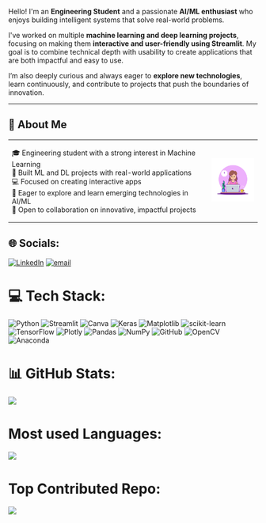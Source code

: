 Hello! I'm an **Engineering Student** and a passionate **AI/ML enthusiast** who enjoys building intelligent systems that solve real-world problems.

I've worked on multiple **machine learning and deep learning projects**, focusing on making them **interactive and user-friendly using Streamlit**. My goal is to combine technical depth with usability to create applications that are both impactful and easy to use.

I’m also deeply curious and always eager to **explore new technologies**, learn continuously, and contribute to projects that push the boundaries of innovation.

---
## 💫 About Me

<table>
<tr>
<td width="80%">

🎓 Engineering student with a strong interest in Machine Learning  
🤖 Built ML and DL projects with real-world applications  
💻 Focused on creating interactive apps   
🚀 Eager to explore and learn emerging technologies in AI/ML  
🤝 Open to collaboration on innovative, impactful projects  

</td>
<td>

<img src="https://github.com/GarimaSharma75/GarimaSharma75/blob/main/animation.gif?raw=true" width="200"/>

</td>
</tr>
</table>




## 🌐 Socials:
[![LinkedIn](https://img.shields.io/badge/LinkedIn-%230077B5.svg?logo=linkedin&logoColor=white)](https://linkedin.com/in/linkedin.com/in/garima-sharma-4610a8293) [![email](https://img.shields.io/badge/Email-D14836?logo=gmail&logoColor=white)](mailto:garimasharmapv@gmail.com) 

# 💻 Tech Stack:
![Python](https://img.shields.io/badge/python-3670A0?style=for-the-badge&logo=python&logoColor=ffdd54) ![Streamlit](https://img.shields.io/badge/Streamlit-%23FE4B4B.svg?style=for-the-badge&logo=streamlit&logoColor=white) ![Canva](https://img.shields.io/badge/Canva-%2300C4CC.svg?style=for-the-badge&logo=Canva&logoColor=white) ![Keras](https://img.shields.io/badge/Keras-%23D00000.svg?style=for-the-badge&logo=Keras&logoColor=white) ![Matplotlib](https://img.shields.io/badge/Matplotlib-%23ffffff.svg?style=for-the-badge&logo=Matplotlib&logoColor=black) ![scikit-learn](https://img.shields.io/badge/scikit--learn-%23F7931E.svg?style=for-the-badge&logo=scikit-learn&logoColor=white) ![TensorFlow](https://img.shields.io/badge/TensorFlow-%23FF6F00.svg?style=for-the-badge&logo=TensorFlow&logoColor=white) ![Plotly](https://img.shields.io/badge/Plotly-%233F4F75.svg?style=for-the-badge&logo=plotly&logoColor=white) ![Pandas](https://img.shields.io/badge/pandas-%23150458.svg?style=for-the-badge&logo=pandas&logoColor=white) ![NumPy](https://img.shields.io/badge/numpy-%23013243.svg?style=for-the-badge&logo=numpy&logoColor=white) ![GitHub](https://img.shields.io/badge/github-%23121011.svg?style=for-the-badge&logo=github&logoColor=white) ![OpenCV](https://img.shields.io/badge/opencv-%23white.svg?style=for-the-badge&logo=opencv&logoColor=white) ![Anaconda](https://img.shields.io/badge/Anaconda-%2344A833.svg?style=for-the-badge&logo=anaconda&logoColor=white)

# 📊 GitHub Stats:
![](https://github-readme-stats.vercel.app/api?username=GarimaSharma75&theme=tokyonight&hide_border=false&include_all_commits=true&count_private=false)<br/>

# Most used Languages:
![](https://github-readme-stats.vercel.app/api/top-langs/?username=GarimaSharma75&theme=tokyonight&hide_border=true&include_all_commits=false&count_private=false&layout=compact)



# Top Contributed Repo:
![](https://github-contributor-stats.vercel.app/api?username=GarimaSharma75&limit=5&theme=tokyonight&combine_all_yearly_contributions=true)

<!-- Proudly created with GPRM ( https://gprm.itsvg.in ) -->
